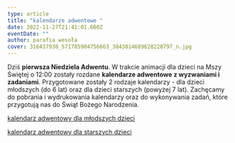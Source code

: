 ```yaml
---
type: article
title: "kalendarze adwentowe "
date: 2022-11-27T21:41:01.600Z
eventDate: ""
author: parafia wesoła
cover: 316437930_571785904756663_3843814689628228797_n.jpg
---
```

<!--StartFragment-->

Dziś **pierwsza Niedziela Adwentu**. W trakcie animacji dla dzieci na Mszy Świętej o 12:00 zostały rozdane **kalendarze adwentowe z wyzwaniami i zadaniami**. Przygotowane zostały 2 rodzaje kalendarzy - dla dzieci młodszych (do 6 lat) oraz dla dzieci starszych (powyżej 7 lat). Zachęcamy do pobrania i wydrukowania kalendarzy oraz do wykonywania zadań, które przygotują nas do Świąt Bożego Narodzenia. 

[kalendarz adwentowy dla młodszych dzieci](https://drive.google.com/file/d/1NdB7RHp9lWlG11YZnh3wqZeMyqNaT0af/view?usp=sharing)

[kalendarz adwentowy dla starszych dzieci](https://drive.google.com/file/d/1lgkT_Xopkk0Ckw-3uo5gjkIQIUNV1oMh/view?usp=sharing)

<!--EndFragment-->